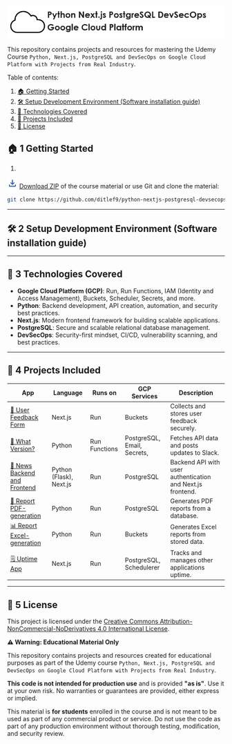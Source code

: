 ![Python, Next.js, PostgreSQL and DevSecOps on Google Cloud Platform with Projects from Real Industry Logo](_docs/python-nextjs-postgresql-devsecops-gcp-logo.png) 

This repository contains projects and resources for mastering the 
Udemy Course `Python, Next.js, PostgreSQL and DevSecOps on Google Cloud Platform with Projects from Real Industry`.

Table of contents:
1. [🏠 Getting Started](#1-getting-started)
2. [🛠️ Setup Development Environment (Software installation guide)](#2-setup-development-environment-software-installation-guide)
3. [📌 Technologies Covered](#3-technologies-covered)
4. [🎯 Projects Included](#4-projects-included)
5. [📜 License](#5-license)



## 🏠 1 Getting Started

1. 
![Download](_docs/download_24dp_2854C5_FILL0_wght400_GRAD0_opsz24.png) [Download ZIP](https://github.com/ditlef9/python-nextjs-postgresql-devsecops-gcp/archive/refs/heads/main.zip) of the course material
or use Git and clone the material:
```bash
git clone https://github.com/ditlef9/python-nextjs-postgresql-devsecops-gcp.git
```


---

## 🛠️ 2 Setup Development Environment (Software installation guide)


---

## 📌 3 Technologies Covered
- **Google Cloud Platform (GCP)**: Run, Run Functions, IAM (Identity and Access Management), Buckets, Scheduler, Secrets, and more.
- **Python**: Backend development, API creation, automation, and security best practices.
- **Next.js**: Modern frontend framework for building scalable applications.
- **PostgreSQL**: Secure and scalable relational database management.
- **DevSecOps**: Security-first mindset, CI/CD, vulnerability scanning, and best practices.

---

## 🎯 4 Projects Included
| App                                                   | Language                | Runs on       | GCP Services                | Description                                                |
|-------------------------------------------------------|-------------------------|---------------|-----------------------------|------------------------------------------------------------|
| [📝 User Feedback Form](user-feedback-form)           | Next.js                 | Run           | Buckets                     | Collects and stores user feedback securely.                |
| [🔄 What Version?](what-version)                      | Python                  | Run Functions | PostgreSQL, Email, Secrets, | Fetches API data and posts updates to Slack.               |
| [📝 News Backend and Frontend](news)                  | Python (Flask), Next.js | Run           | PostgreSQL                  | Backend API with user authentication and Next.js frontend. |
| [📄 Report PDF-generation](report-pdf-generation)     | Python                  | Run           | PostgreSQL                  | Generates PDF reports from a database.                     |
| [📊 Report Excel-generation](report-excel-generation) | Python                  | Run           | Buckets                     | Generates Excel reports from stored data.                  |
| [🗒️ Uptime App](uptime-app)                          | Next.js                 | Run           | PostgreSQL,  Schedulerer    | Tracks and manages other applications uptime.              |


--- 

## 📜 5 License


This project is licensed under the
[Creative Commons Attribution-NonCommercial-NoDerivatives 4.0 International License](https://creativecommons.org/licenses/by-nc-nd/4.0/).

**⚠️ Warning: Educational Material Only**

This repository contains projects and resources created for educational purposes as part of the Udemy course 
`Python, Next.js, PostgreSQL and DevSecOps on Google Cloud Platform with Projects from Real Industry`.

**This code is not intended for production use** and is provided **"as is"**. 
Use it at your own risk. No warranties or guarantees are provided, either express or implied. 

This material is **for students** enrolled in the course and is not meant to be used as part of any commercial product or service. 
Do not use the code as part of any production environment without thorough testing, modification, and security review.

